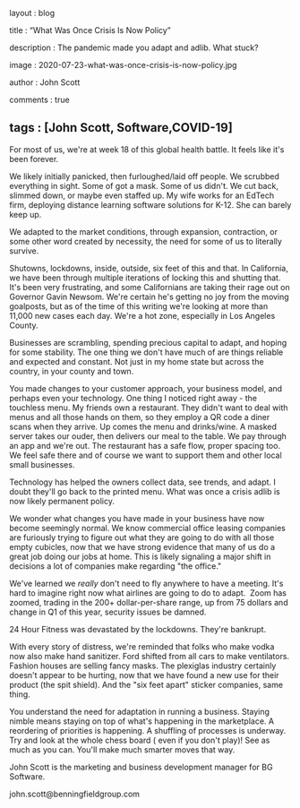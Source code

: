 layout : blog

title : “What Was Once Crisis Is Now Policy”

description : The pandemic made you adapt and adlib. What stuck?

image : 2020-07-23-what-was-once-crisis-is-now-policy.jpg

author : John Scott

comments : true

tags : [John Scott, Software,COVID-19]
---

<p>For most of us, we're at week 18 of this global health battle. It feels like it's been forever.</p>
<p>We likely initially panicked, then furloughed/laid off people. We scrubbed everything in sight. Some of got a mask. Some of us didn't. We cut back, slimmed down, or maybe even staffed up. My wife works for an EdTech firm, deploying distance learning software solutions for K-12. She can barely keep up.</p>
<p>We adapted to the market conditions, through expansion, contraction, or some other word created by necessity, the need for some of us to literally survive.</p>
<p>Shutowns, lockdowns, inside, outside, six feet of this and that. In California, we have been through multiple iterations of locking this and shutting that. It's been very frustrating, and some Californians are taking their rage out on Governor Gavin Newsom. We're certain he's getting no joy from the moving goalposts, but as of the time of this writing we're looking at more than 11,000 new cases each day. We're a hot zone, especially in Los Angeles County.</p>
<p>Businesses are scrambling, spending precious capital to adapt, and hoping for some stability. The one thing we don't have much of are things reliable and expected and constant. Not just in my home state but across the country, in your county and town.</p>
<p>You made changes to your customer approach, your business model, and perhaps even your technology. One thing I noticed right away - the touchless menu. My friends own a restaurant. They didn't want to deal with menus and all those hands on them, so they employ a QR code a diner scans when they arrive. Up comes the menu and drinks/wine. A masked server takes our ouder, then delivers our meal to the table. We pay through an app and we're out. The restaurant has a safe flow, proper spacing too. We feel safe there and of course we want to support them and other local small businesses. </p>
<p>Technology has helped the owners collect data, see trends, and adapt. I doubt they'll go back to the printed menu. What was once a crisis adlib is now likely permanent policy.</p>
<p>We wonder what changes you have made in your business have now become seemingly normal. We know commercial office leasing companies are furiously trying to figure out what they are going to do with all those empty cubicles, now that we have strong evidence that many of us do a great job doing our jobs at home. This is likely signaling a major shift in decisions a lot of companies make regarding "the office."</p>
<p>We've learned we <em>really</em> don't need to fly anywhere to have a meeting. It's hard to imagine right now what airlines are going to do to adapt.  Zoom has zoomed, trading in the 200+ dollar-per-share range, up from 75 dollars and change in Q1 of this year, security issues be damned.</p>
<p>24 Hour Fitness was devastated by the lockdowns. They're bankrupt.</p>
<p>With every story of distress, we're reminded that folks who make vodka now also make hand sanitizer. Ford shifted from all cars to make ventilators. Fashion houses are selling fancy masks. The plexiglas industry certainly doesn't appear to be hurting, now that we have found a new use for their product (the spit shield). And the "six feet apart" sticker companies, same thing.</p>
<p>You understand the need for adaptation in running a business. Staying nimble means staying on top of what's happening in the marketplace. A reordering of priorities is happening. A shuffling of processes is underway. Try and look at the whole chess board ( even if you don't play)! See as much as you can. You'll make much smarter moves that way.</p>
<p>John Scott is the marketing and business development manager for BG Software.</p>
<p>john.scott@benningfieldgroup.com</p>
